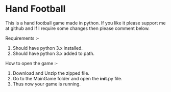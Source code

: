 # Hand Football

This is a hand football game made in python. If you like it please support me at github and If I require some changes then please comment below.


Requirements :-
1. Should have python 3.x installed.
2. Should have python 3.x added to path.

How to open the game :-

1. Download and Unzip the zipped file.
2. Go to the MainGame folder and open the __init__.py file.
3. Thus now your game is running.

